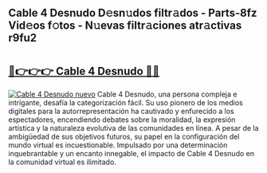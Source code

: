 ## Cable 4 Desnudo D𝚎sn𝚞dos filtr𝚊dos - Parts-8fz Vid𝚎os f𝚘tos - N𝚞evas filtr𝚊ciones atr𝚊ctivas r9fu2

# <h2><a href="http://mb5c8c7.tromn.icu/?c=Cable+4+Desnudo">🔗👉👉👉 Cable 4 Desnudo 🔗🔗</a></h2>

[![Cable 4 Desnudo nuevo](https://i.imgur.com/pEAQMta.gif)](http://mb5c8c7.tromn.icu/?c=Cable+4+Desnudo)
Cable 4 Desnudo, una persona compleja e intrigante, desafía la categorización fácil. Su uso pionero de los medios digitales para la autorrepresentación ha cautivado y enfurecido a los espectadores, encendiendo debates sobre la moralidad, la expresión artística y la naturaleza evolutiva de las comunidades en línea. A pesar de la ambigüedad de sus objetivos futuros, su papel en la configuración del mundo virtual es incuestionable. Impulsado por una determinación inquebrantable y un encanto innegable, el impacto de Cable 4 Desnudo en la comunidad virtual es ilimitado.

